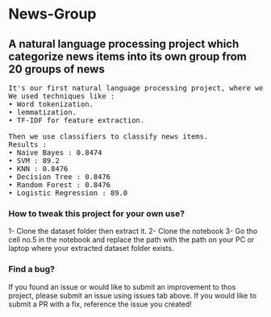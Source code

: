 # News-Group


## A natural language processing project which categorize news items into its own group from 20 groups of news



<pre>It's our first natural language processing project, where we classify each news item to it's right group. We read data from folder on PC and put into data frame to be easier in preprocessing. We used NLP techniques to process our news items and get features from them to train our classifiers.
We used techniques like :
• Word tokenization.
• lemmatization.
• TF-IDF for feature extraction.

Then we use classifiers to classify news items.
Results :
• Naive Bayes : 0.8474
• SVM : 89.2
• KNN : 0.8476
• Decision Tree : 0.8476
• Random Forest : 0.8476
• Logistic Regression : 89.0
</pre>




### How to tweak this project for your own use?
1- Clone the dataset folder then extract it.
2- Clone the notebook
3- Go tho cell no.5 in the notebook and replace the path with the path on your PC or laptop where your extracted dataset folder exists.



### Find a bug?
If you found an issue or would like to submit an improvement to thos project, please submit an issue using issues tab above. If you would like to submit a PR with a fix, reference the issue you created!

